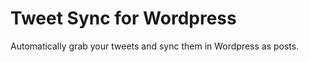 Tweet Sync for Wordpress
==========

Automatically grab your tweets and sync them in Wordpress as posts.
